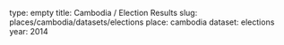 type: empty
title: Cambodia / Election Results
slug: places/cambodia/datasets/elections
place: cambodia
dataset: elections
year: 2014
